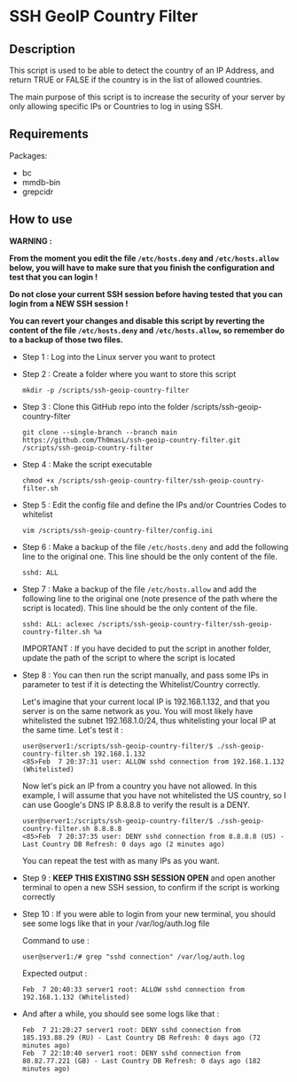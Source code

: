 # SSH GeoIP Country Filter

## Description

This script is used to be able to detect the country of an IP Address, and return TRUE or FALSE if the country is in the list of allowed countries.

The main purpose of this script is to increase the security of your server by only allowing specific IPs or Countries to log in using SSH.

## Requirements

Packages:
- bc
- mmdb-bin
- grepcidr

## How to use

**WARNING :**

**From the moment you edit the file `/etc/hosts.deny` and `/etc/hosts.allow` below, you will have to make sure that you finish the configuration and test that you can login !**

**Do not close your current SSH session before having tested that you can login from a NEW SSH session !**

**You can revert your changes and disable this script by reverting the content of the file `/etc/hosts.deny` and `/etc/hosts.allow`, so remember do to a backup of those two files.**



- Step 1 : Log into the Linux server you want to protect

- Step 2 : Create a folder where you want to store this script

    ```
    mkdir -p /scripts/ssh-geoip-country-filter
    ```

- Step 3 : Clone this GitHub repo into the folder /scripts/ssh-geoip-country-filter

    ```
    git clone --single-branch --branch main https://github.com/Th0masL/ssh-geoip-country-filter.git /scripts/ssh-geoip-country-filter
    ```

- Step 4 : Make the script executable

    ```
    chmod +x /scripts/ssh-geoip-country-filter/ssh-geoip-country-filter.sh
    ````

- Step 5 : Edit the config file and define the IPs and/or Countries Codes to whitelist

    ```
    vim /scripts/ssh-geoip-country-filter/config.ini
    ```

- Step 6 : Make a backup of the file `/etc/hosts.deny` and add the following line to the original one. This line should be the only content of the file.

    ```
    sshd: ALL
    ```

- Step 7 : Make a backup of the file `/etc/hosts.allow` and add the following line to the original one (note presence of the path where the script is located). This line should be the only content of the file.

    ```
    sshd: ALL: aclexec /scripts/ssh-geoip-country-filter/ssh-geoip-country-filter.sh %a
    ```

    IMPORTANT : If you have decided to put the script in another folder, update the path of the script to where the script is located

- Step 8 : You can then run the script manually, and pass some IPs in parameter to test if it is detecting the Whitelist/Country correctly.

    Let's imagine that your current local IP is 192.168.1.132, and that you server is on the same network as you. You will most likely have whitelisted the subnet 192.168.1.0/24, thus whitelisting your local IP at the same time. Let's test it :

    ```
    user@server1:/scripts/ssh-geoip-country-filter/$ ./ssh-geoip-country-filter.sh 192.168.1.132
    <85>Feb  7 20:37:31 user: ALLOW sshd connection from 192.168.1.132 (Whitelisted)
    ```

    Now let's pick an IP from a country you have not allowed. In this example, I will assume that you have not whitelisted the US country, so I can use Google's DNS IP 8.8.8.8 to verify the result is a DENY.

    ```
    user@server1:/scripts/ssh-geoip-country-filter/$ ./ssh-geoip-country-filter.sh 8.8.8.8
    <85>Feb  7 20:37:35 user: DENY sshd connection from 8.8.8.8 (US) - Last Country DB Refresh: 0 days ago (2 minutes ago)
    ```

    You can repeat the test with as many IPs as you want.

- Step 9 : **KEEP THIS EXISTING SSH SESSION OPEN** and open another terminal to open a new SSH session, to confirm if the script is working correctly

- Step 10 : If you were able to login from your new terminal, you should see some logs like that in your /var/log/auth.log file 

    Command to use :

    ```
    user@server1:/# grep "sshd connection" /var/log/auth.log
    ```

    Expected output :

    ```
    Feb  7 20:40:33 server1 root: ALLOW sshd connection from 192.168.1.132 (Whitelisted)
    ```

- And after a while, you should see some logs like that :

    ```
    Feb  7 21:20:27 server1 root: DENY sshd connection from 185.193.88.29 (RU) - Last Country DB Refresh: 0 days ago (72 minutes ago)
    Feb  7 22:10:40 server1 root: DENY sshd connection from 80.82.77.221 (GB) - Last Country DB Refresh: 0 days ago (182 minutes ago)

    ```